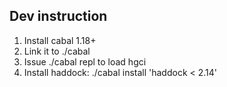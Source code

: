 ## Dev instruction
1. Install cabal 1.18+
2. Link it to ./cabal
3. Issue ./cabal repl to load hgci
4. Install haddock:
   ./cabal install 'haddock < 2.14'